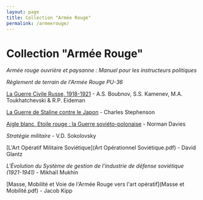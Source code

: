 ```yaml
---
layout: page
title: Collection "Armée Rouge"
permalink: /armeerouge/
---
```


# Collection "Armée Rouge"

*Armée rouge ouvrière et paysanne : Manuel pour les instructeurs politiques*

*Règlement de terrain de l'Armée Rouge PU-36*

[La Guerre Civile Russe, 1918-1921](guerrecivilerusse.md) - A.S. Boubnov, S.S. Kamenev, M.A. Toukhatchevski & R.P. Eideman

[La Guerre de Staline contre le Japon](manchou.md) - Charles Stephenson

[Aigle blanc, Etoile rouge : la Guerre soviéto-polonaise](ABER.pdf) - Norman Davies

*Stratégie militaire* - V.D. Sokolovsky

[L'Art Opératif Militaire Soviétique](Art Opérationnel Soviétique.pdf) - David Glantz

*L'Évolution du Système de gestion de l'industrie de défense soviétique (1921-1941)* - Mikhaïl Mukhin

[Masse, Mobilité et Voie de l'Armée Rouge vers l'art opératif](Masse et Mobilité.pdf) - Jacob Kipp



